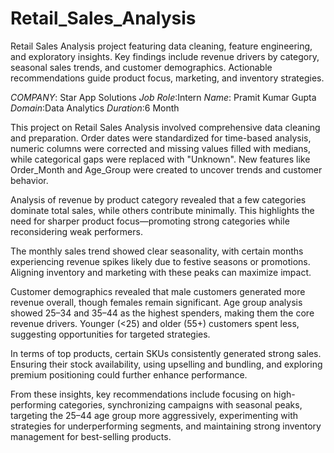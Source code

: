 # Retail_Sales_Analysis
Retail Sales Analysis project featuring data cleaning, feature engineering, and exploratory insights. Key findings include revenue drivers by category, seasonal sales trends, and customer demographics. Actionable recommendations guide product focus, marketing, and inventory strategies.

*COMPANY*: Star App Solutions
*Job Role*:Intern
*Name*: Pramit Kumar Gupta
*Domain*:Data Analytics
*Duration*:6 Month

This project on Retail Sales Analysis involved comprehensive data cleaning and preparation. Order dates were standardized for time-based analysis, numeric columns were corrected and missing values filled with medians, while categorical gaps were replaced with "Unknown". New features like Order_Month and Age_Group were created to uncover trends and customer behavior.

Analysis of revenue by product category revealed that a few categories dominate total sales, while others contribute minimally. This highlights the need for sharper product focus—promoting strong categories while reconsidering weak performers.

The monthly sales trend showed clear seasonality, with certain months experiencing revenue spikes likely due to festive seasons or promotions. Aligning inventory and marketing with these peaks can maximize impact.

Customer demographics revealed that male customers generated more revenue overall, though females remain significant. Age group analysis showed 25–34 and 35–44 as the highest spenders, making them the core revenue drivers. Younger (<25) and older (55+) customers spent less, suggesting opportunities for targeted strategies.

In terms of top products, certain SKUs consistently generated strong sales. Ensuring their stock availability, using upselling and bundling, and exploring premium positioning could further enhance performance.

From these insights, key recommendations include focusing on high-performing categories, synchronizing campaigns with seasonal peaks, targeting the 25–44 age group more aggressively, experimenting with strategies for underperforming segments, and maintaining strong inventory management for best-selling products.

